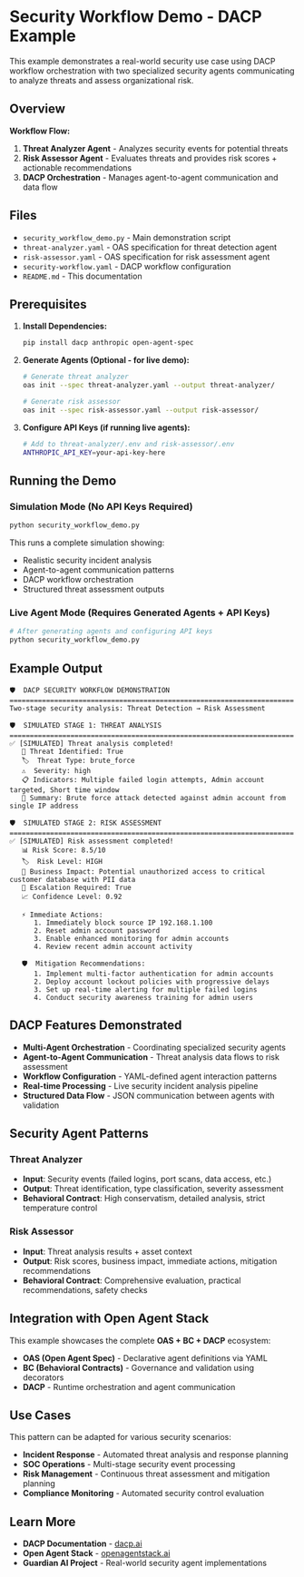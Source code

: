 # Security Workflow Demo - DACP Example

This example demonstrates a real-world security use case using DACP workflow orchestration with two specialized security agents communicating to analyze threats and assess organizational risk.

## Overview

**Workflow Flow:**
1. **Threat Analyzer Agent** - Analyzes security events for potential threats
2. **Risk Assessor Agent** - Evaluates threats and provides risk scores + actionable recommendations
3. **DACP Orchestration** - Manages agent-to-agent communication and data flow

## Files

- `security_workflow_demo.py` - Main demonstration script
- `threat-analyzer.yaml` - OAS specification for threat detection agent
- `risk-assessor.yaml` - OAS specification for risk assessment agent  
- `security-workflow.yaml` - DACP workflow configuration
- `README.md` - This documentation

## Prerequisites

1. **Install Dependencies:**
   ```bash
   pip install dacp anthropic open-agent-spec
   ```

2. **Generate Agents (Optional - for live demo):**
   ```bash
   # Generate threat analyzer
   oas init --spec threat-analyzer.yaml --output threat-analyzer/
   
   # Generate risk assessor
   oas init --spec risk-assessor.yaml --output risk-assessor/
   ```

3. **Configure API Keys (if running live agents):**
   ```bash
   # Add to threat-analyzer/.env and risk-assessor/.env
   ANTHROPIC_API_KEY=your-api-key-here
   ```

## Running the Demo

### Simulation Mode (No API Keys Required)
```bash
python security_workflow_demo.py
```

This runs a complete simulation showing:
- Realistic security incident analysis
- Agent-to-agent communication patterns
- DACP workflow orchestration
- Structured threat assessment outputs

### Live Agent Mode (Requires Generated Agents + API Keys)
```bash
# After generating agents and configuring API keys
python security_workflow_demo.py
```

## Example Output

```
🛡️  DACP SECURITY WORKFLOW DEMONSTRATION
======================================================================
Two-stage security analysis: Threat Detection → Risk Assessment

🛡️  SIMULATED STAGE 1: THREAT ANALYSIS
======================================================================
✅ [SIMULATED] Threat analysis completed!
   🚨 Threat Identified: True
   🏷️  Threat Type: brute_force
   ⚠️  Severity: high
   📋 Indicators: Multiple failed login attempts, Admin account targeted, Short time window
   📝 Summary: Brute force attack detected against admin account from single IP address

🛡️  SIMULATED STAGE 2: RISK ASSESSMENT
======================================================================
✅ [SIMULATED] Risk assessment completed!
   📊 Risk Score: 8.5/10
   🏷️  Risk Level: HIGH
   💼 Business Impact: Potential unauthorized access to critical customer database with PII data
   🚨 Escalation Required: True
   📈 Confidence Level: 0.92

   ⚡ Immediate Actions:
      1. Immediately block source IP 192.168.1.100
      2. Reset admin account password
      3. Enable enhanced monitoring for admin accounts
      4. Review recent admin account activity

   🛡️  Mitigation Recommendations:
      1. Implement multi-factor authentication for admin accounts
      2. Deploy account lockout policies with progressive delays
      3. Set up real-time alerting for multiple failed logins
      4. Conduct security awareness training for admin users
```

## DACP Features Demonstrated

- **Multi-Agent Orchestration** - Coordinating specialized security agents
- **Agent-to-Agent Communication** - Threat analysis data flows to risk assessment
- **Workflow Configuration** - YAML-defined agent interaction patterns
- **Real-time Processing** - Live security incident analysis pipeline
- **Structured Data Flow** - JSON communication between agents with validation

## Security Agent Patterns

### Threat Analyzer
- **Input**: Security events (failed logins, port scans, data access, etc.)
- **Output**: Threat identification, type classification, severity assessment
- **Behavioral Contract**: High conservatism, detailed analysis, strict temperature control

### Risk Assessor  
- **Input**: Threat analysis results + asset context
- **Output**: Risk scores, business impact, immediate actions, mitigation recommendations
- **Behavioral Contract**: Comprehensive evaluation, practical recommendations, safety checks

## Integration with Open Agent Stack

This example showcases the complete **OAS + BC + DACP** ecosystem:

- **OAS (Open Agent Spec)** - Declarative agent definitions via YAML
- **BC (Behavioral Contracts)** - Governance and validation using decorators  
- **DACP** - Runtime orchestration and agent communication

## Use Cases

This pattern can be adapted for various security scenarios:

- **Incident Response** - Automated threat analysis and response planning
- **SOC Operations** - Multi-stage security event processing
- **Risk Management** - Continuous threat assessment and mitigation planning
- **Compliance Monitoring** - Automated security control evaluation

## Learn More

- **DACP Documentation** - [dacp.ai](https://dacp.ai)
- **Open Agent Stack** - [openagentstack.ai](https://openagentstack.ai)
- **Guardian AI Project** - Real-world security agent implementations